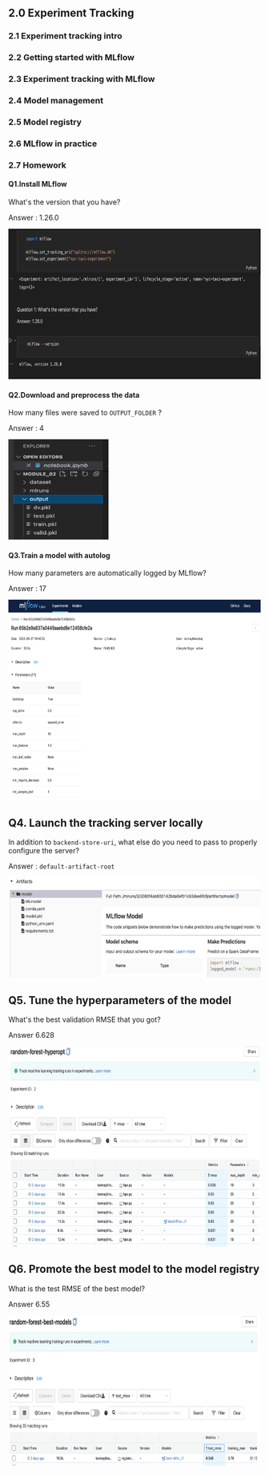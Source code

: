  ## 2.0 Experiment Tracking

### 2.1 Experiment tracking intro

### 2.2 Getting started with MLflow

### 2.3 Experiment tracking with MLflow 

### 2.4 Model management 

### 2.5 Model registry 

### 2.6 MLflow in practice 

### 2.7 Homework 

 #### Q1.Install MLflow 
 What's the version that you have?
     
 Answer : 1.26.0 
 
<img src="https://raw.githubusercontent.com/tanmaybhardwaj/mlops-zoomcamp/main/02-experiment-tracking/images/mlflow_version.png" width="800" height="300">

#### Q2.Download and preprocess the data 
  How many files were saved to `OUTPUT_FOLDER` ?
     
  Answer : 4
  
<img src="https://raw.githubusercontent.com/tanmaybhardwaj/mlops-zoomcamp/main/02-experiment-tracking/images/number_of_files.png" width="200" height="200"> 

#### Q3.Train a model with autolog 
  How many parameters are automatically logged by MLflow?
    
  Answer : 17 
  
<img src="https://raw.githubusercontent.com/tanmaybhardwaj/mlops-zoomcamp/main/02-experiment-tracking/images/number_of_parameters.png" width="800" height="400">

## Q4. Launch the tracking server locally
In addition to `backend-store-uri`, what else do you need to pass to properly configure the server?

Answer : `default-artifact-root`

<img src="https://raw.githubusercontent.com/tanmaybhardwaj/mlops-zoomcamp/main/02-experiment-tracking/images/artifact_location.png" width="600" height="200">

## Q5. Tune the hyperparameters of the model
What's the best validation RMSE that you got?

Answer 6.628

<img src="https://raw.githubusercontent.com/tanmaybhardwaj/mlops-zoomcamp/main/02-experiment-tracking/images/best_validation_rmse.png" width="700" height="400">

## Q6. Promote the best model to the model registry

What is the test RMSE of the best model?

Answer 6.55
  
<img src="https://raw.githubusercontent.com/tanmaybhardwaj/mlops-zoomcamp/main/02-experiment-tracking/images/best_test_rmse.png" width="700" height="300">

